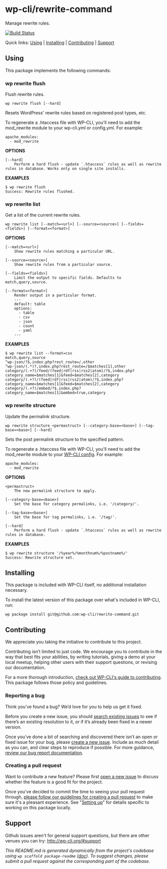 wp-cli/rewrite-command
======================

Manage rewrite rules.

[![Build Status](https://travis-ci.org/wp-cli/rewrite-command.svg?branch=master)](https://travis-ci.org/wp-cli/rewrite-command)

Quick links: [Using](#using) | [Installing](#installing) | [Contributing](#contributing) | [Support](#support)

## Using

This package implements the following commands:

### wp rewrite flush

Flush rewrite rules.

~~~
wp rewrite flush [--hard]
~~~

Resets WordPress' rewrite rules based on registered post types, etc.

To regenerate a .htaccess file with WP-CLI, you'll need to add the mod_rewrite module
to your wp-cli.yml or config.yml. For example:

```
apache_modules:
  - mod_rewrite
```

**OPTIONS**

	[--hard]
		Perform a hard flush - update `.htaccess` rules as well as rewrite rules in database. Works only on single site installs.

**EXAMPLES**

    $ wp rewrite flush
    Success: Rewrite rules flushed.



### wp rewrite list

Get a list of the current rewrite rules.

~~~
wp rewrite list [--match=<url>] [--source=<source>] [--fields=<fields>] [--format=<format>]
~~~

**OPTIONS**

	[--match=<url>]
		Show rewrite rules matching a particular URL.

	[--source=<source>]
		Show rewrite rules from a particular source.

	[--fields=<fields>]
		Limit the output to specific fields. Defaults to match,query,source.

	[--format=<format>]
		Render output in a particular format.
		---
		default: table
		options:
		  - table
		  - csv
		  - json
		  - count
		  - yaml
		---

**EXAMPLES**

    $ wp rewrite list --format=csv
    match,query,source
    ^wp-json/?$,index.php?rest_route=/,other
    ^wp-json/(.*)?,index.php?rest_route=/$matches[1],other
    category/(.+?)/feed/(feed|rdf|rss|rss2|atom)/?$,index.php?category_name=$matches[1]&feed=$matches[2],category
    category/(.+?)/(feed|rdf|rss|rss2|atom)/?$,index.php?category_name=$matches[1]&feed=$matches[2],category
    category/(.+?)/embed/?$,index.php?category_name=$matches[1]&embed=true,category



### wp rewrite structure

Update the permalink structure.

~~~
wp rewrite structure <permastruct> [--category-base=<base>] [--tag-base=<base>] [--hard]
~~~

Sets the post permalink structure to the specified pattern.

To regenerate a .htaccess file with WP-CLI, you'll need to add
the mod_rewrite module to your [WP-CLI config](http://wp-cli.org/config/).
For example:

```
apache_modules:
  - mod_rewrite
```

**OPTIONS**

	<permastruct>
		The new permalink structure to apply.

	[--category-base=<base>]
		Set the base for category permalinks, i.e. '/category/'.

	[--tag-base=<base>]
		Set the base for tag permalinks, i.e. '/tag/'.

	[--hard]
		Perform a hard flush - update `.htaccess` rules as well as rewrite rules in database.

**EXAMPLES**

    $ wp rewrite structure '/%year%/%monthnum%/%postname%/'
    Success: Rewrite structure set.

## Installing

This package is included with WP-CLI itself, no additional installation necessary.

To install the latest version of this package over what's included in WP-CLI, run:

    wp package install git@github.com:wp-cli/rewrite-command.git

## Contributing

We appreciate you taking the initiative to contribute to this project.

Contributing isn’t limited to just code. We encourage you to contribute in the way that best fits your abilities, by writing tutorials, giving a demo at your local meetup, helping other users with their support questions, or revising our documentation.

For a more thorough introduction, [check out WP-CLI's guide to contributing](https://make.wordpress.org/cli/handbook/contributing/). This package follows those policy and guidelines.

### Reporting a bug

Think you’ve found a bug? We’d love for you to help us get it fixed.

Before you create a new issue, you should [search existing issues](https://github.com/wp-cli/rewrite-command/issues?q=label%3Abug%20) to see if there’s an existing resolution to it, or if it’s already been fixed in a newer version.

Once you’ve done a bit of searching and discovered there isn’t an open or fixed issue for your bug, please [create a new issue](https://github.com/wp-cli/rewrite-command/issues/new). Include as much detail as you can, and clear steps to reproduce if possible. For more guidance, [review our bug report documentation](https://make.wordpress.org/cli/handbook/bug-reports/).

### Creating a pull request

Want to contribute a new feature? Please first [open a new issue](https://github.com/wp-cli/rewrite-command/issues/new) to discuss whether the feature is a good fit for the project.

Once you've decided to commit the time to seeing your pull request through, [please follow our guidelines for creating a pull request](https://make.wordpress.org/cli/handbook/pull-requests/) to make sure it's a pleasant experience. See "[Setting up](https://make.wordpress.org/cli/handbook/pull-requests/#setting-up)" for details specific to working on this package locally.

## Support

Github issues aren't for general support questions, but there are other venues you can try: http://wp-cli.org/#support


*This README.md is generated dynamically from the project's codebase using `wp scaffold package-readme` ([doc](https://github.com/wp-cli/scaffold-package-command#wp-scaffold-package-readme)). To suggest changes, please submit a pull request against the corresponding part of the codebase.*
